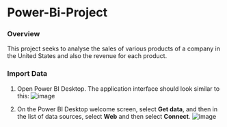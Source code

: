 # Power-Bi-Project

### Overview
This project seeks to analyse the sales of various products of a company in the United States and also the revenue for each product.

### Import Data
1. Open Power BI Desktop. The application interface should look similar to this:
![image](https://github.com/DoraAgyemang/Power-Bi-Project/assets/128803445/2521631a-eddc-4c75-87a4-073c45c995dd)

2. On the Power BI Desktop welcome screen, select **Get data**, and then in the list of data sources, select **Web** and then select **Connect**.
![image](https://github.com/DoraAgyemang/Power-Bi-Project/assets/128803445/59c8d559-fa99-40fb-a8c9-a83a72ad5c41)
